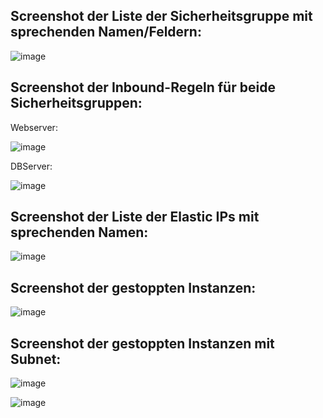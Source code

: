 ## Screenshot der Liste der Sicherheitsgruppe mit sprechenden Namen/Feldern:

![image](https://github.com/user-attachments/assets/640509c8-7164-4a08-b12b-e6be49a5de50)


## Screenshot der Inbound-Regeln für beide Sicherheitsgruppen:

Webserver:

![image](https://github.com/user-attachments/assets/4d50f5bb-3e34-4120-887d-412d0cf8af26)


DBServer:

![image](https://github.com/user-attachments/assets/a3b9e672-6e9b-44ec-accf-f5673983f511)


## Screenshot der Liste der Elastic IPs mit sprechenden Namen:

![image](https://github.com/user-attachments/assets/7b413cbc-d700-4a97-bb78-ed3c33644230)

## Screenshot der gestoppten Instanzen:

![image](https://github.com/user-attachments/assets/54d40855-07de-45ad-b8fc-560ee51774b7)

## Screenshot der gestoppten Instanzen mit Subnet:

![image](https://github.com/user-attachments/assets/5e2c6275-37cd-4073-b925-7c5256a4e088)

![image](https://github.com/user-attachments/assets/9fa9394d-1b50-4094-9a8b-f762dfbfb2f4)


